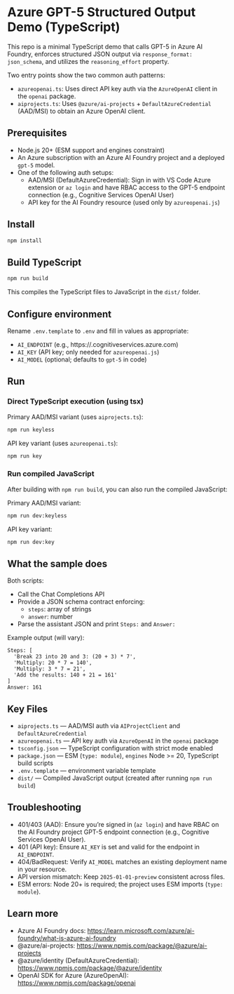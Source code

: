 # Azure GPT-5 Structured Output Demo (TypeScript)

This repo is a minimal TypeScript demo that calls GPT-5 in Azure AI Foundry, enforces structured JSON output via `response_format: json_schema`, and utilizes the `reasoning_effort` property.

Two entry points show the two common auth patterns:
- `azureopenai.ts`: Uses direct API key auth via the `AzureOpenAI` client in the `openai` package.
- `aiprojects.ts`: Uses `@azure/ai-projects` + `DefaultAzureCredential` (AAD/MSI) to obtain an Azure OpenAI client.

## Prerequisites
- Node.js 20+ (ESM support and engines constraint)
- An Azure subscription with an Azure AI Foundry project and a deployed `gpt-5` model.
- One of the following auth setups:
  - AAD/MSI (DefaultAzureCredential): Sign in with VS Code Azure extension or `az login` and have RBAC access to the GPT-5 endpoint connection (e.g., Cognitive Services OpenAI User)
  - API key for the AI Foundry resource (used only by `azureopenai.js`)

## Install
```bash
npm install
```

## Build TypeScript
```bash
npm run build
```

This compiles the TypeScript files to JavaScript in the `dist/` folder.

## Configure environment
Rename `.env.template` to `.env` and fill in values as appropriate:

- `AI_ENDPOINT` (e.g., https://<your-resource>.cognitiveservices.azure.com)
- `AI_KEY` (API key; only needed for `azureopenai.js`)
- `AI_MODEL` (optional; defaults to `gpt-5` in code)

## Run

### Direct TypeScript execution (using tsx)
Primary AAD/MSI variant (uses `aiprojects.ts`):
```bash
npm run keyless
```
API key variant (uses `azureopenai.ts`):
```bash
npm run key
```

### Run compiled JavaScript
After building with `npm run build`, you can also run the compiled JavaScript:

Primary AAD/MSI variant:
```bash
npm run dev:keyless
```
API key variant:
```bash
npm run dev:key
```

## What the sample does
Both scripts:
- Call the Chat Completions API
- Provide a JSON schema contract enforcing:
  - `steps`: array of strings
  - `answer`: number
- Parse the assistant JSON and print `Steps:` and `Answer:`

Example output (will vary):
```
Steps: [
  'Break 23 into 20 and 3: (20 + 3) * 7',
  'Multiply: 20 * 7 = 140',
  'Multiply: 3 * 7 = 21',
  'Add the results: 140 + 21 = 161'
]
Answer: 161
```

## Key Files
- `aiprojects.ts` — AAD/MSI auth via `AIProjectClient` and `DefaultAzureCredential`
- `azureopenai.ts` — API key auth via `AzureOpenAI` in the `openai` package
- `tsconfig.json` — TypeScript configuration with strict mode enabled
- `package.json` — ESM (`type: module`), `engines` Node >= 20, TypeScript build scripts
- `.env.template` — environment variable template
- `dist/` — Compiled JavaScript output (created after running `npm run build`)

## Troubleshooting
- 401/403 (AAD): Ensure you’re signed in (`az login`) and have RBAC on the AI Foundry project GPT-5 endpoint connection (e.g., Cognitive Services OpenAI User).
- 401 (API key): Ensure `AI_KEY` is set and valid for the endpoint in `AI_ENDPOINT`.
- 404/BadRequest: Verify `AI_MODEL` matches an existing deployment name in your resource.
- API version mismatch: Keep `2025-01-01-preview` consistent across files.
- ESM errors: Node 20+ is required; the project uses ESM imports (`type: module`).

## Learn more
- Azure AI Foundry docs: https://learn.microsoft.com/azure/ai-foundry/what-is-azure-ai-foundry
- @azure/ai-projects: https://www.npmjs.com/package/@azure/ai-projects
- @azure/identity (DefaultAzureCredential): https://www.npmjs.com/package/@azure/identity
- OpenAI SDK for Azure (AzureOpenAI): https://www.npmjs.com/package/openai
